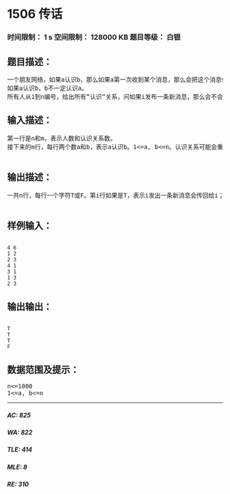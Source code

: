 # 1506 传话   
### 时间限制： 1 s     空间限制： 128000 KB     题目等级： 白银  
## 题目描述：  

<pre>
一个朋友网络，如果a认识b，那么如果a第一次收到某个消息，那么会把这个消息传给b，以及所有a认识的人。
如果a认识b，b不一定认识a。
所有人从1到n编号，给出所有“认识”关系，问如果i发布一条新消息，那么会不会经过若干次传话后，这个消息传回给了i，1<=i<=n。
</pre>
  
  
## 输入描述：  

<pre>
第一行是n和m，表示人数和认识关系数。
接下来的m行，每行两个数a和b，表示a认识b。1<=a, b<=n。认识关系可能会重复给出，但一行的两个数不会相同。
 
</pre>
  
  
## 输出描述：  

<pre>
一共n行，每行一个字符T或F。第i行如果是T，表示i发出一条新消息会传回给i；如果是F，表示i发出一条新消息不会传回给i。
 
</pre>
  
  
## 样例输入：  

<pre><code>
4 6
1 2
2 3
4 1
3 1
1 3
2 3
</code></pre>
  
  
## 输出输出：  

<pre><code>
T
T
T
F
</code></pre>
  
  
## 数据范围及提示：  

<pre>
n<=1000
1<=a, b<=n
</pre>
  
  
***  

##### AC: 825  
##### WA: 822  
##### TLE: 414  
##### MLE: 8  
##### RE: 310  
